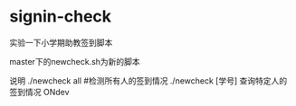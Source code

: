 # signin-check
实验一下小学期助教签到脚本

master下的newcheck.sh为新的脚本

说明
./newcheck all #检测所有人的签到情况
./newcheck [学号] 查询特定人的签到情况 ONdev
